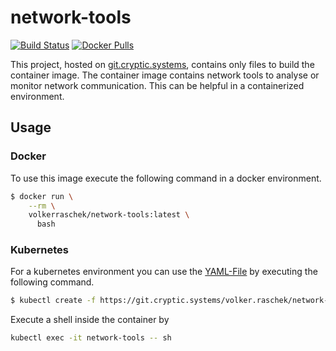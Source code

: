 # network-tools

[![Build Status](https://drone.cryptic.systems/api/badges/volker.raschek/network-tools/status.svg)](https://drone.cryptic.systems/volker.raschek/network-tools)
[![Docker Pulls](https://img.shields.io/docker/pulls/volkerraschek/network-tools)](https://hub.docker.com/r/volkerraschek/network-tools)

This project, hosted on
[git.cryptic.systems](https://git.cryptic.systems/volker.raschek/network-tools),
contains only files to build the container image. The container image contains
network tools to analyse or monitor network communication. This can be helpful
in a containerized environment.

## Usage

### Docker

To use this image execute the following command in a docker environment.

```bash
$ docker run \
    --rm \
    volkerraschek/network-tools:latest \
      bash
```

### Kubernetes

For a kubernetes environment you can use the [YAML-File](network-tools.yaml) by
executing the following command.

```bash
$ kubectl create -f https://git.cryptic.systems/volker.raschek/network-tools/network-tools.yml
```

Execute a shell inside the container by

```bash
kubectl exec -it network-tools -- sh
```
